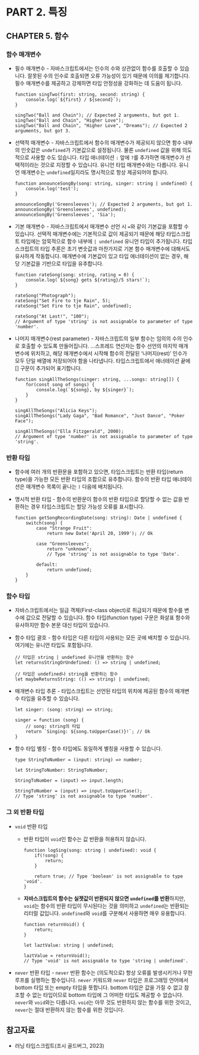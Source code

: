 # PART 2. 특징

## CHAPTER 5. 함수

### 함수 매개변수

- 필수 매개변수 - 자바스크립트에서는 인수의 수와 상관없이 함수를 호출할 수 있습니다. 잘못된 수의 인수로 호출되면 오류 가능성이 있기 때문에 이의를 제기합니다. 필수 매개변수를 제공하고 강제하면 타입 안정성을 강화하는 데 도움이 됩니다.

    ```tsx
    function singTwo(first: string, second: string) {
        console.log(`${first} / ${second}`);
    }
    
    singTwo("Ball and Chain"); // Expected 2 arguments, but got 1.
    singTwo("Ball and Chain", "Higher Love");
    singTwo("Ball and Chain", "Higher Love", "Dreams"); // Expected 2 arguments, but got 3.
    ```

- 선택적 매개변수 - 자바스크립트에서 함수의 매개변수가 제공되지 않으면 함수 내부의 인숫값은 `undefined`가 기본값으로 설정됩니다. 물론 `undefined` 값을 위해 의도적으로 사용할 수도 있습니다. 타입 애너테이션 `:` 앞에 `?`를 추가하면 매개변수가 선택적이라는 것으로 지정할 수 있습니다. 유니언 타입 매개변수와는 다릅니다. 유니언 매개변수는 `undefined`일지라도 명시적으로 항상 제공되어야 합니다.

    ```tsx
    function announceSongBy(song: string, singer: string | undefined) {
        console.log('test');
    }
    
    announceSongBy('Greensleeves'); // Expected 2 arguments, but got 1.
    announceSongBy('Greensleeves', undefined);
    announceSongBy('Greensleeves', 'Sia');
    ```

- 기본 매개변수 - 자바스크립트에서 매개변수 선언 시 `=`와 같이 기본값을 포함할 수 있습니다. 선택적 매개변수에는 기본적으로 값이 제공되기 때문에 해당 타입스크립트 타입에는 암묵적으로 함수 내부에 `| undefined` 유니언 타입이 추가됩니다. 타입 스크립트의 타입 추론은 초기 변숫값과 마찬가지로 기본 함수 매개변수에 대해서도 유사하게 작동합니다. 매개변수에 기본값이 있고 타입 애너테이션이 없는 경우, 해당 기본값을 기반으로 타입을 유추합니다.

    ```tsx
    function rateSong(song: string, rating = 0) {
        console.log(`${song} gets ${rating}/5 stars!`);
    }
    
    rateSong("Photograph");
    rateSong("Set Fire to tje Rain", 5);
    rateSong("Set Fire to tje Rain", undefined);
    
    rateSong("At Last!", "100");
    // Argument of type 'string' is not assignable to parameter of type 'number'.
    ```

- 나머지 매개변수(rest parameter) - 자바스크립트의 일부 함수는 임의의 수의 인수로 호출할 수 있도록 만들어집니다. …스프레드 연산자는 함수 선언의 마지막 매개변수에 위치하고, 해당 매개변수에서 시작해 함수의 전달된 ‘나머지(rest)’ 인수가 모두 단일 배열에 저장되어야 함을 나타냅니다. 타입스크립트에서 애너테이션 끝에 [] 구문이 추가되어 표기합니다.

    ```tsx
    function singAllTheSongs(singer: string, ...songs: string[]) {
        for(const song of songs) {
            console.log(`${song}, by ${singer}`);
        }
    }
    
    singAllTheSongs("Alicia Keys");
    singAllTheSongs("Lady Gaga", "Bad Romance", "Just Dance", "Poker Face");
    
    singAllTheSongs("Ella Fitzgerald", 2000);
    // Argument of type 'number' is not assignable to parameter of type 'string'.
    ```


### 반환 타입

- 함수에 여러 개의 반환문을 포함하고 있으면, 타입스크립트는 반환 타입(return type)을 가능한 모든 반환 타입의 조합으로 유추합니다. 함수의 반환 타입 애너테이션은 매개변수 목록이 끝나는 `)` 다음에 배치됩니다.
- 명시적 반환 타입 - 함수의 반환문이 함수의 반환 타입으로 할당할 수 없는 값을 반환하는 경우 타입스크립트는 할당 가능성 오류를 표시합니다.

    ```tsx
    function getSongRecordingDate(song: string): Date | undefined {
        switch(song) {
            case "Strange Fruit":
                return new Date('April 20, 1999'); // Ok
    
            case "Greensleeves";
                return "unknown";
                // Type 'string' is not assignable to type 'Date'.
            
            default:
                return undefined;
        }
    }
    ```


### 함수 타입

- 자바스크립트에서는 일급 객체(First-class object)로 취급되기 때문에 함수를 변수에 값으로 전달할 수 있습니다. 함수 타입(function type) 구문은 화살표 함수와 유사하지만 함수 본문 대신 타입이 있습니다.
- 함수 타입 괄호 - 함수 타입은 다른 타입이 사용되는 모든 곳에 배치할 수 있습니다. 여기에는 유니언 타입도 포함됩니다.

    ```tsx
    // 타입은 string | undefined 유니언을 반환하는 함수
    let returnsStringOrUndefined: () => string | undefined;
    
    // 타입은 undefined나 string을 반환하는 함수
    let maybeReturnsString: (() => string) | undefined;
    ```

- 매개변수 타입 추론 - 타입스크립트는 선언된 타입의 위치에 제공된 함수의 매개변수 타입을 유추할 수 있습니다.

    ```tsx
    let singer: (song: string) => string;
    
    singer = function (song) {
        // song: string의 타입
        return `Singing: ${song.toUpperCase()}!`; // Ok
    }
    ```

- 함수 타입 별칭 - 함수 타입에도 동일하게 별칭을 사용할 수 있습니다.

    ```tsx
    type StringToNumber = (input: string) => number;
    
    let StringToNumber: StringToNumber;
    
    StringToNumber = (input) => input.length;
    
    StringToNumber = (input) => input.toUpperCase();
    // Type 'string' is not assignable to type 'number'.
    ```


### 그 외 반환 타입

- `void` 반환 타입
  - 반환 타입이 `void`인 함수는 값 반환을 허용하지 않습니다.

      ```tsx
      function logSing(song: string | undefined): void {
          if(!song) {
              return;
          }
      
          return true; // Type 'boolean' is not assignable to type 'void'.
      }
      ```

  - **자바스크립트의 함수는 실젯값이 반환되지 않으면 `undefined`를 반환**하지만, `void`는 함수의 반환 타입이 무시된다는 것을 의미하고 `undefined`는 반환되는 리터럴 값입니다. `undefined`와 `void`를 구분해서 사용하면 매우 유용합니다.

      ```tsx
      function returnVoid() {
          return;
      }
      
      let laztValue: string | undefined;
      
      laztValue = returnVoid();
      // Type 'void' is not assignable to type 'string | undefined'.
      ```

- `never` 반환 타입 - `never` 반환 함수는 (의도적으로) 항상 오류를 발생시키거나 무한 루프를 실행하는 함수입니다. `never` 키워드와 `never` 타입은 프로그래밍 언어에서 bottom 타입 또는 empty 타입을 뜻합니다. bottom 타입은 값을 가질 수 없고 참조할 수 없는 타입이므로 bottom 타입에 그 어떠한 타입도 제공할 수 없습니다. `never`와 `void`와는 다릅니다. `void`는 아무 것도 반환하지 않는 함수를 위한 것이고, `never`는 절대 반환하지 않는 함수를 위한 것입니다.

## 참고자료

- 러닝 타입스크립트(조시 골드버그, 2023)